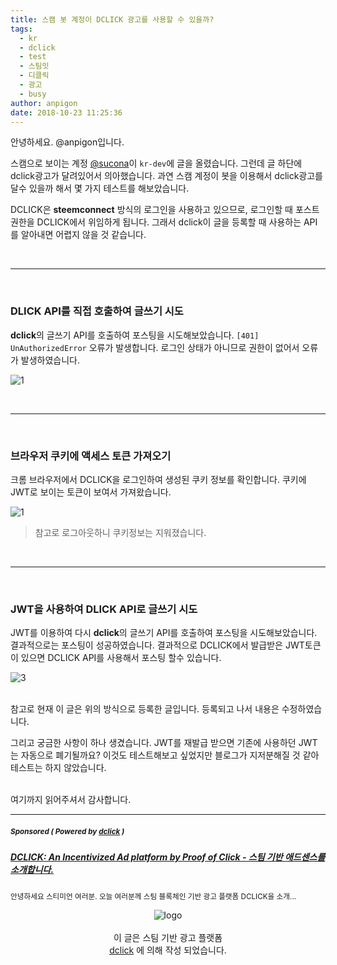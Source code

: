 ```yaml
---
title: 스캠 봇 계정이 DCLICK 광고를 사용할 수 있을까?
tags:
  - kr
  - dclick
  - test
  - 스팀잇
  - 디클릭
  - 광고
  - busy
author: anpigon
date: 2018-10-23 11:25:36
---
```


안녕하세요. @anpigon입니다.

스캠으로 보이는 계정 [@sucona](https://steemit.com/dclick/@sucona/wdice--1540183777029)이 `kr-dev`에 글을 올렸습니다. 그런데 글 하단에 dclick광고가 달려있어서 의아했습니다. 과연 스캠 계정이 봇을 이용해서 dclick광고를 달수 있을까 해서 몇 가지 테스트를 해보았습니다. 

DCLICK은 **steemconnect** 방식의 로그인을 사용하고 있으므로,  로그인할 때 포스트 권한을 DCLICK에서 위임하게 됩니다. 그래서 dclick이 글을 등록할 때 사용하는 API를 알아내면 어렵지 않을 것 같습니다.

<br><hr><br>

### DLICK API를 직접 호출하여 글쓰기 시도

**dclick**의 글쓰기 API를 호출하여 포스팅을 시도해보았습니다. `[401] UnAuthorizedError` 오류가 발생합니다. 로그인 상태가 아니므로 권한이 없어서 오류가 발생하였습니다.

![1](https://files.steempeak.com/file/steempeak/anpigon/nqylSj8o-ECA09CEBAAA920EC9786EC9D8C34.png)

<br><hr><br>

### 브라우저 쿠키에 액세스 토큰 가져오기

크롬 브라우저에서 DCLICK을 로그인하여 생성된 쿠키 정보를 확인합니다. 쿠키에 JWT로 보이는 토큰이 보여서 가져왔습니다. 

![1](https://files.steempeak.com/file/steempeak/anpigon/OXM0Ujax-ECA09CEBAAA920EC9786EC9D8C4343222.png) 
> 참고로 로그아웃하니 쿠키정보는 지워졌습니다.

<br><hr><br>

### JWT을 사용하여 DLICK API로 글쓰기 시도

JWT를 이용하여 다시 **dclick**의 글쓰기 API를 호출하여 포스팅을 시도해보았습니다. 결과적으로는 포스팅이 성공하였습니다. 결과적으로 DCLICK에서 발급받은 JWT토큰이 있으면 DCLICK API를 사용해서 포스팅 할수 있습니다.

![3](https://files.steempeak.com/file/steempeak/anpigon/uefZS9h0-ECA09CEBAAA920EC9786EC9D8C4343.png)



<br>참고로 현재 이 글은 위의 방식으로 등록한 글입니다. 등록되고 나서 내용은 수정하였습니다.

그리고 궁금한 사항이 하나 생겼습니다. JWT를 재발급 받으면 기존에 사용하던 JWT는 자동으로 폐기될까요? 이것도 테스트해보고 싶었지만 블로그가 지저분해질 것 같아 테스트는 하지 않았습니다.

<br>여기까지 읽어주셔서 감사합니다.

***
#####  <sub> **Sponsored ( Powered by [dclick](https://www.dclick.io) )** </sub>
##### [DCLICK: An Incentivized Ad platform by Proof of Click - 스팀 기반 애드센스를 소개합니다.](https://api.dclick.io/v1/c?x=eyJhbGciOiJIUzI1NiIsInR5cCI6IkpXVCJ9.eyJjIjoiYW5waWdvbiIsInMiOiJ0ZXN0LTE1NDAyNjE1MzM5MDciLCJhIjpbMV0sInVybCI6Imh0dHBzOi8vc3RlZW1pdC5jb20vZGNsaWNrL0BkY2xpY2svZGNsaWNrLWFuLWluY2VudGl2aXplZC1hZC1wbGF0Zm9ybS1ieS1wcm9vZi1vZi1jbGljay0iLCJpYXQiOjE1NDAyNjE1MzMsImV4cCI6MTg1NTYyMTUzM30.Y-a1jOFNy3T7IMhQ0BIV3Tn5hcuoTcoFj1w4jQmOkl4)
<sup>안녕하세요 스티미언 여러분. 오늘 여러분께 스팀 블록체인 기반 광고 플랫폼 DCLICK을 소개...</sup>
<br><center>![logo](https://steemitimages.com/200x100/https://cdn.steemitimages.com/DQmbjkrc5UT4GgZXygAnS3mLrboAy7Y8gr7R7guB8HG3f5n/logopad500.png)<br><br>이 글은 스팀 기반 광고 플랫폼<br>[dclick](https://www.dclick.io) 에 의해 작성 되었습니다.</center>
